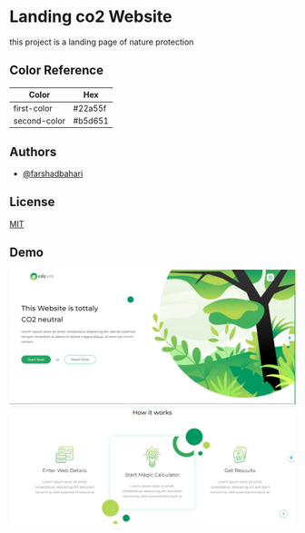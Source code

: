 
# Landing co2 Website

this project is a landing page of nature protection


## Color Reference

| Color             | Hex                                                                |
| ----------------- | ------------------------------------------------------------------ |
| first-color | #22a55f |
| second-color | #b5d651 |




## Authors

- [@farshadbahari](https://www.github.com/farshadbahari)


## License

[MIT](https://choosealicense.com/licenses/mit/)


## Demo
![CO2!](./images/readme-img-1.PNG)
![CO2!](./images/readme-img-2.PNG)
